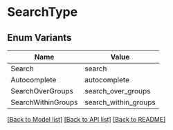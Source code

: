 # SearchType

## Enum Variants

| Name | Value |
|---- | -----|
| Search | search |
| Autocomplete | autocomplete |
| SearchOverGroups | search_over_groups |
| SearchWithinGroups | search_within_groups |


[[Back to Model list]](../README.md#documentation-for-models) [[Back to API list]](../README.md#documentation-for-api-endpoints) [[Back to README]](../README.md)


